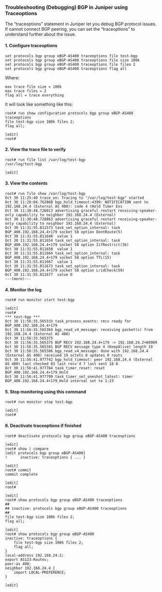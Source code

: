 <h3>Troubleshooting (Debugging) BGP in Juniper using Traceoptions</h3>

The “traceoptions” statement in Juniper let you debug BGP protocol issues. 
If cannot connect BGP peering, you can set the “traceoptions” to understand further about the issue.

<h4>1. Configure traceoptions</h4>

```
set protocols bgp group eBGP-AS400 traceoptions file test-bgp
set protocols bgp group eBGP-AS400 traceoptions file size 100k
set protocols bgp group eBGP-AS400 traceoptions file files 2
set protocols bgp group eBGP-AS400 traceoptions flag all
```

Where:
```
max trace file size = 100k
max trace files = 2
flag all = trace everything
```

It will look like something like this:
```
root# run show configuration protocols bgp group eBGP-AS400 traceoptions 
file test-bgp size 100k files 2;
flag all;

[edit]
root# 
```

<h4>2. View the trace file to verify</h4>

```
root# run file list /var/log/test-bgp 
/var/log/test-bgp

[edit]
```

<h4>3. View the contents</h4>

```
root# run file show /var/log/test-bgp 
Oct 30 11:25:40 trace_on: Tracing to "/var/log/test-bgp" started
Oct 30 11:28:04.762868 bgp_hold_timeout:4399: NOTIFICATION sent to 192.168.24.4 (External AS 400): code 4 (Hold Timer Exs
Oct 30 11:30:48.726013 advertising graceful restart receiving-speaker-only capability to neighbor 192.168.24.4 (External)
Oct 30 11:30:48.728863 advertising graceful restart receiving-speaker-only capability to neighbor 192.168.24.4 (External)
Oct 30 11:31:55.811573 task_set_option_internal: task BGP_400.192.168.24.4+179 socket 58 option DontRoute(5)
Oct 30 11:31:55.811648  value 1
Oct 30 11:31:55.811654 task_set_option_internal: task BGP_400.192.168.24.4+179 socket 58 option IifRestrict(36)
Oct 30 11:31:55.811658  value 1
Oct 30 11:31:55.811664 task_set_option_internal: task BGP_400.192.168.24.4+179 socket 58 option TTL(15)
Oct 30 11:31:55.811667  value 1
Oct 30 11:31:55.811673 task_set_option_internal: task BGP_400.192.168.24.4+179 socket 58 option LridCheck(59)
Oct 30 11:31:55.811677  value 0
---(more)---
```

<h4>4. Monitor the log</h4>

```
root# run monitor start test-bgp 

[edit]
root# 
*** test-bgp ***
Oct 30 11:56:35.565333 task_process_events: recv ready for BGP_400.192.168.24.4+179
Oct 30 11:56:35.565364 bgp_read_v4_message: receiving packet(s) from 192.168.24.4 (External AS 400)
Oct 30 11:56:35.565375 
Oct 30 11:56:35.565375 BGP RECV 192.168.24.4+179 -> 192.168.24.2+60909
Oct 30 11:56:35.565381 BGP RECV message type 4 (KeepAlive) length 19
Oct 30 11:56:35.565386 bgp_read_v4_message: done with 192.168.24.4 (External AS 400) received 19 octets 0 updates 0 routs
Oct 30 11:56:41.977742 bgp_hold_timeout: peer 192.168.24.4 (External AS 400) last checked 83 last recv'd 7 last sent 18 8
Oct 30 11:56:41.977784 task_timer_reset: reset BGP_400.192.168.24.4+179_Hold
Oct 30 11:56:41.977799 task_timer_set_oneshot_latest: timer BGP_400.192.168.24.4+179_Hold interval set to 1:23
```

<h4>5. Stop monitoring using this command</h4>

```
root# run monitor stop test-bgp 

[edit]
root# 
```

<h4>6. Deactivate traceoptions if finished</h4>

```
root# deactivate protocols bgp group eBGP-AS400 traceoptions 

[edit]
root# show | compare 
[edit protocols bgp group eBGP-AS400]
!      inactive: traceoptions { ... }

[edit]
root# commit 
commit complete

[edit]
root# 

[edit]
root# show protocols bgp group eBGP-AS400 traceoptions 
##
## inactive: protocols bgp group eBGP-AS400 traceoptions
##
file test-bgp size 100k files 2;
flag all;

[edit]
root# show protocols bgp group eBGP-AS400                 
inactive: traceoptions {
    file test-bgp size 100k files 2;
    flag all;
}
local-address 192.168.24.2;
export AS123-Routes;
peer-as 400;
neighbor 192.168.24.4 {
    import LOCAL-PREFERENCE;
}

[edit]
```
